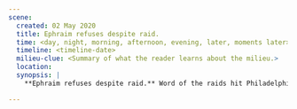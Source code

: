 ```yaml
---
scene:
  created: 02 May 2020
  title: Ephraim refuses despite raid.
  time: <day, night, morning, afternoon, evening, later, moments later>
  timeline: <timeline-date>
  milieu-clue: <Summary of what the reader learns about the milieu.>
  location:
  synopsis: |
    **Ephraim refuses despite raid.** Word of the raids hit Philadelphia, including Smithytown and Jeffrytown, while Mortimer tries to talk Jeffry into divulging where he found them. Hearing about Jeffrytown strikes fear into Jeffry. He is breaking down, while Mortimer starts talking about payback with the rifles. "Yes, God damn it."

---
```


